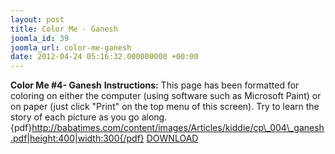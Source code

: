 ```yaml
---
layout: post
title: Color Me - Ganesh
joomla_id: 39
joomla_url: color-me-ganesh
date: 2012-04-24 05:16:32.000000000 +00:00
---
```

**Color Me #4- Ganesh**
**Instructions:** This page has been formatted for coloring on either the computer (using software such as Microsoft Paint) or on paper (just click "Print" on the top menu of this screen). Try to learn the story of each picture as you go along.
{pdf}http://babatimes.com/content/images/Articles/kiddie/cp\_004\_ganesh.pdf|height:400|width:300{/pdf}
[DOWNLOAD](images/Articles/kiddie/cp_004_ganesh.pdf)
